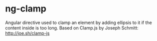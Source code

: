 # ng-clamp
Angular directive used to clamp an element by adding ellipsis to it if the content inside is too long. Based on Clamp.js by Joseph Schmitt: http://joe.sh/clamp-js
